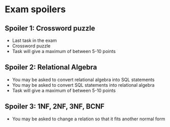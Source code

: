 # Exam spoilers
## Spoiler 1: Crossword puzzle
- Last task in the exam
- Crossword puzzle
- Task will give a maximum of between 5-10 points
## Spoiler 2: Relational Algebra
- You may be asked to convert relational algebra into SQL statements
- You may be asked to convert SQL statements into relational algebra
- Task will give a maximum of between 5-10 points
## Spoiler 3: 1NF, 2NF, 3NF, BCNF
- You may be asked to change a relation so that it fits another normal form
